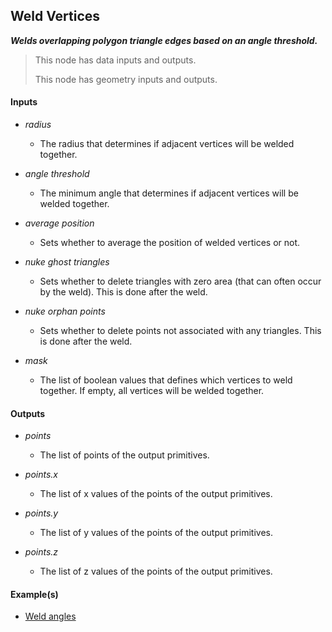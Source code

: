 ## Weld Vertices

**_Welds overlapping polygon triangle edges based on an angle threshold._**

> This node has data inputs and outputs.
>
> This node has geometry inputs and outputs.


#### Inputs

* _radius_

  * The radius that determines if adjacent vertices will be welded together.

* _angle threshold_

  * The minimum angle that determines if adjacent vertices will be welded together.

* _average position_

  * Sets whether to average the position of welded vertices or not.

* _nuke ghost triangles_

  * Sets whether to delete triangles with zero area (that can often occur by the weld). This is done after the weld.

* _nuke orphan points_

  * Sets whether to delete points not associated with any triangles. This is done after the weld.

* _mask_

  * The list of boolean values that defines which vertices to weld together. If empty, all vertices will be welded together.


#### Outputs

* _points_

  * The list of points of the output primitives.

* _points.x_

  * The list of x values of the points of the output primitives.

* _points.y_

  * The list of y values of the points of the output primitives.

* _points.z_

  * The list of z values of the points of the output primitives.


#### Example(s)



* <a href="https://creator.trimble.com/graph?assetURI=whp:3ea02aa1-c685-4932-960e-0580ebcf86ed&version=latest" target="_blank">Weld angles</a>